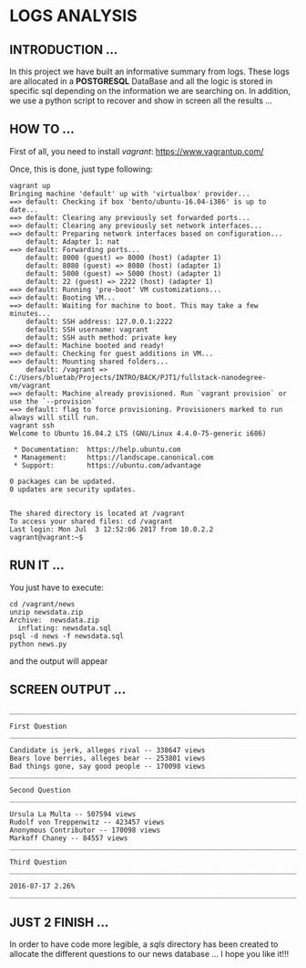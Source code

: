 # LOGS ANALYSIS

## INTRODUCTION ...

In this project we have built an informative summary from logs. These logs are allocated in a __POSTGRESQL__ DataBase and all the logic is stored in specific sql depending on the information we are searching on. In addition, we use a python script to recover and show in screen all the results ...

## HOW TO ...

First of all, you need to install *vagrant*: https://www.vagrantup.com/

Once, this is done, just type following:

```language
vagrant up
Bringing machine 'default' up with 'virtualbox' provider...
==> default: Checking if box 'bento/ubuntu-16.04-i386' is up to date...
==> default: Clearing any previously set forwarded ports...
==> default: Clearing any previously set network interfaces...
==> default: Preparing network interfaces based on configuration...
    default: Adapter 1: nat
==> default: Forwarding ports...
    default: 8000 (guest) => 8000 (host) (adapter 1)
    default: 8080 (guest) => 8080 (host) (adapter 1)
    default: 5000 (guest) => 5000 (host) (adapter 1)
    default: 22 (guest) => 2222 (host) (adapter 1)
==> default: Running 'pre-boot' VM customizations...
==> default: Booting VM...
==> default: Waiting for machine to boot. This may take a few minutes...
    default: SSH address: 127.0.0.1:2222
    default: SSH username: vagrant
    default: SSH auth method: private key
==> default: Machine booted and ready!
==> default: Checking for guest additions in VM...
==> default: Mounting shared folders...
    default: /vagrant => C:/Users/bluetab/Projects/INTRO/BACK/PJT1/fullstack-nanodegree-vm/vagrant
==> default: Machine already provisioned. Run `vagrant provision` or use the `--provision`
==> default: flag to force provisioning. Provisioners marked to run always will still run.
vagrant ssh
Welcome to Ubuntu 16.04.2 LTS (GNU/Linux 4.4.0-75-generic i686)

 * Documentation:  https://help.ubuntu.com
 * Management:     https://landscape.canonical.com
 * Support:        https://ubuntu.com/advantage

0 packages can be updated.
0 updates are security updates.


The shared directory is located at /vagrant
To access your shared files: cd /vagrant
Last login: Mon Jul  3 12:52:06 2017 from 10.0.2.2
vagrant@vagrant:~$
```

## RUN IT ...

You just have to execute: 

```language
cd /vagrant/news
unzip newsdata.zip
Archive:  newsdata.zip
  inflating: newsdata.sql
psql -d news -f newsdata.sql
python news.py
```

and the output will appear

## SCREEN OUTPUT ...

```language
________________________________________________________________________________

First Question
________________________________________________________________________________

Candidate is jerk, alleges rival -- 338647 views
Bears love berries, alleges bear -- 253801 views
Bad things gone, say good people -- 170098 views
________________________________________________________________________________

Second Question
________________________________________________________________________________

Ursula La Multa -- 507594 views
Rudolf von Treppenwitz -- 423457 views
Anonymous Contributor -- 170098 views
Markoff Chaney -- 84557 views
________________________________________________________________________________

Third Question
________________________________________________________________________________

2016-07-17 2.26%
________________________________________________________________________________

```

## JUST 2 FINISH ...

In order to have code more legible, a *sqls* directory has been created to allocate the different questions to our news database ... I hope you like it!!!
